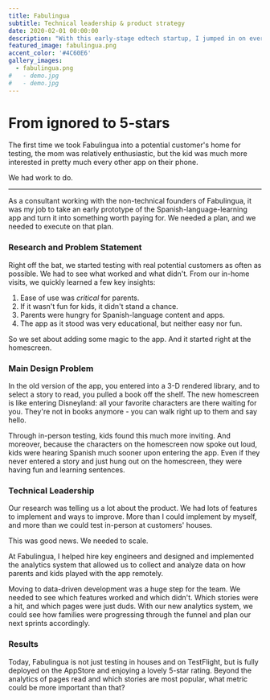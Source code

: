 ```yaml
---
title: Fabulingua
subtitle: Technical leadership & product strategy
date: 2020-02-01 00:00:00
description: "With this early-stage edtech startup, I jumped in on everything from coding early prototypes, to running at-home tests with parents and kids, to hiring the first full-time engineers. </br>Now FabuLingua enjoys a 5-star rating on the AppStore."
featured_image: fabulingua.png
accent_color: '#4C60E6'
gallery_images:
  - fabulingua.png
#   - demo.jpg
#   - demo.jpg
---
```


# From ignored to 5-stars

The first time we took Fabulingua into a potential customer's home for testing, the mom was relatively enthusiastic, but the kid was much more interested in pretty much every other app on their phone.

We had work to do.

---

As a consultant working with the non-technical founders of Fabulingua, it was my job to take an early prototype of the Spanish-language-learning app and turn it into something worth paying for. We needed a plan, and we needed to execute on that plan.

### Research and Problem Statement

Right off the bat, we started testing with real potential customers as often as possible. We had to see what worked and what didn't. From our in-home visits, we quickly learned a few key insights:
1. Ease of use was *critical* for parents.
2. If it wasn't fun for kids, it didn't stand a chance.
3. Parents were hungry for Spanish-language content and apps.
4. The app as it stood was very educational, but neither easy nor fun.

So we set about adding some magic to the app. And it started right at the homescreen.

### Main Design Problem

In the old version of the app, you entered into a 3-D rendered library, and to select a story to read, you pulled a book off the shelf. The new homescreen is like entering Disneyland: all your favorite characters are there waiting for you. They're not in books anymore - you can walk right up to them and say hello.

Through in-person testing, kids found this much more inviting. And moreover, because the characters on the homescreen now spoke out loud, kids were hearing Spanish much sooner upon entering the app. Even if they never entered a story and just hung out on the homescreen, they were having fun and learning sentences.

### Technical Leadership

Our research was telling us a lot about the product. We had lots of features to implement and ways to improve. More than I could implement by myself, and more than we could test in-person at customers' houses.

This was good news. We needed to scale.

At Fabulingua, I helped hire key engineers and designed and implemented the analytics system that allowed us to collect and analyze data on how parents and kids played with the app remotely.

Moving to data-driven development was a huge step for the team. We needed to see which features worked and which didn't. Which stories were a hit, and which pages were just duds. With our new analytics system, we could see how families were progressing through the funnel and plan our next sprints accordingly.

### Results

Today, Fabulingua is not just testing in houses and on TestFlight, but is fully deployed on the AppStore and enjoying a lovely 5-star rating. Beyond the analytics of pages read and which stories are most popular, what metric could be more important than that?